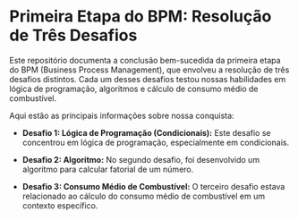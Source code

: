 # Primeira Etapa do BPM: Resolução de Três Desafios

Este repositório documenta a conclusão bem-sucedida da primeira etapa do BPM (Business Process Management), que envolveu a resolução de três desafios distintos. Cada um desses desafios testou nossas habilidades em lógica de programação, algoritmos e cálculo de consumo médio de combustível. 

Aqui estão as principais informações sobre nossa conquista:

- **Desafio 1: Lógica de Programação (Condicionais):** Este desafio se concentrou em lógica de programação, especialmente em condicionais.
- **Desafio 2: Algoritmo:** No segundo desafio, foi desenvolvido um algoritmo para calcular fatorial de um número.

- **Desafio 3: Consumo Médio de Combustível:** O terceiro desafio estava relacionado ao cálculo do consumo médio de combustível em um contexto específico. 

